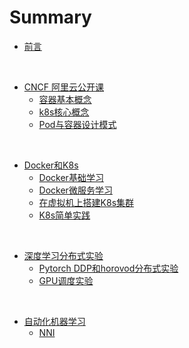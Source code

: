 # Summary
* [前言](README.md)

<br/>

* [CNCF 阿里云公开课](CNCF/README.md)
    * [容器基本概念](CNCF/note1/note.md)
    * [k8s核心概念](CNCF/note2/note.md)
    * [Pod与容器设计模式](CNCF/note3/note.md)

<br/>

* [Docker和K8s](Docker&K8s/README.md)
    * [Docker基础学习](Docker&K8s/note1/note.md)
    * [Docker微服务学习](Docker&K8s/note2/note.md)
    * [在虚拟机上搭建K8s集群](Docker&K8s/note3/note.md)
    * [K8s简单实践](Docker&K8s/note4/note.md)

<br/>

* [深度学习分布式实验](Distributed/README.md)
    * [Pytorch DDP和horovod分布式实验](Distributed/note1/note.md)
    * [GPU调度实验](Distributed/note2/note.md)

<br/>

* [自动化机器学习](AutoML/README.md)
    * [NNI](AutoML/note1/note.md)

